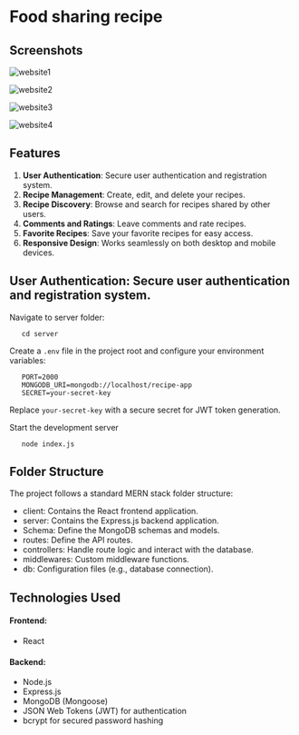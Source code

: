 # Food sharing recipe 

## Screenshots 
![website1](https://github.com/user-attachments/assets/7c3767f4-3502-4a59-8555-674ca2883e55)

![website2](https://github.com/user-attachments/assets/b4527f7a-3fee-4d80-9397-08b766f5c3cd)

![website3](https://github.com/user-attachments/assets/c429b939-20c0-4c42-888b-39544dea8785)

![website4](https://github.com/user-attachments/assets/43edac97-df74-4ba7-a4c3-d2844d8f6ee6)

## Features
1. **User Authentication**: Secure user authentication and registration system.
2. **Recipe Management**: Create, edit, and delete your recipes.
3. **Recipe Discovery**: Browse and search for recipes shared by other users.
4. **Comments and Ratings**: Leave comments and rate recipes.
5. **Favorite Recipes**: Save your favorite recipes for easy access.
6. **Responsive Design**: Works seamlessly on both desktop and mobile devices.

## User Authentication: Secure user authentication and registration system.

 Navigate to server folder:

       cd server

Create a `.env` file in the project root and configure your environment variables:
   
       PORT=2000
       MONGODB_URI=mongodb://localhost/recipe-app
       SECRET=your-secret-key

Replace `your-secret-key` with a secure secret for JWT token generation.

Start the development server

       node index.js


## Folder Structure
The project follows a standard MERN stack folder structure:

- client: Contains the React frontend application.
- server: Contains the Express.js backend application.
- Schema: Define the MongoDB schemas and models.
- routes: Define the API routes.
- controllers: Handle route logic and interact with the database.
- middlewares: Custom middleware functions.
- db: Configuration files (e.g., database connection).

## Technologies Used
#### Frontend:

- React

#### Backend:

- Node.js
- Express.js
- MongoDB (Mongoose)
- JSON Web Tokens (JWT) for authentication
- bcrypt for secured password hashing



